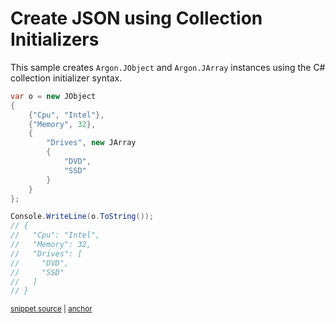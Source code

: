 # Create JSON using Collection Initializers

This sample creates `Argon.JObject` and `Argon.JArray` instances using the C# collection initializer syntax.

<!-- snippet: CreateJsonCollectionInitializer -->
<a id='snippet-createjsoncollectioninitializer'></a>
```cs
var o = new JObject
{
    {"Cpu", "Intel"},
    {"Memory", 32},
    {
        "Drives", new JArray
        {
            "DVD",
            "SSD"
        }
    }
};

Console.WriteLine(o.ToString());
// {
//   "Cpu": "Intel",
//   "Memory": 32,
//   "Drives": [
//     "DVD",
//     "SSD"
//   ]
// }
```
<sup><a href='/src/ArgonTests/Documentation/Samples/Linq/CreateJsonCollectionInitializer.cs#L10-L35' title='Snippet source file'>snippet source</a> | <a href='#snippet-createjsoncollectioninitializer' title='Start of snippet'>anchor</a></sup>
<!-- endSnippet -->
